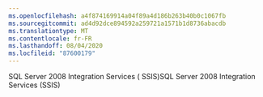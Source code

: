 ```yaml
---
ms.openlocfilehash: a4f874169914a04f89a4d186b263b40b0c1067fb
ms.sourcegitcommit: ad4d92dce894592a259721a1571b1d8736abacdb
ms.translationtype: MT
ms.contentlocale: fr-FR
ms.lasthandoff: 08/04/2020
ms.locfileid: "87600179"
---
```

<span data-ttu-id="e9e30-101">SQL Server 2008 Integration Services \( SSIS\)</span><span class="sxs-lookup"><span data-stu-id="e9e30-101">SQL Server 2008 Integration Services \(SSIS\)</span></span>
